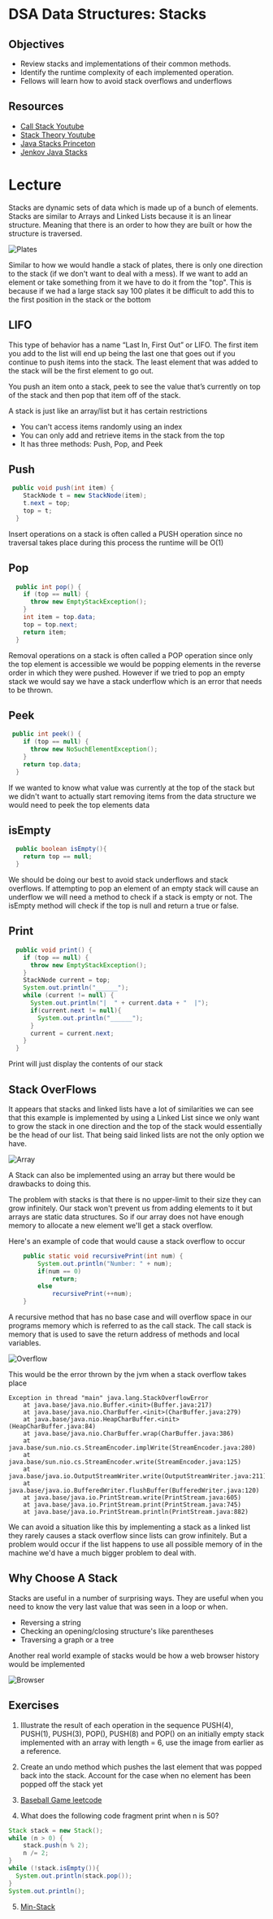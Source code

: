 # DSA Data Structures: Stacks

## Objectives

* Review stacks and implementations of their common methods.
* Identify the runtime complexity of each implemented operation.
* Fellows will learn how to avoid stack overflows and underflows

## Resources

* [Call Stack Youtube](https://www.youtube.com/watch?v=UcPuWY0wn3w)
* [Stack Theory Youtube](https://www.youtube.com/watch?v=anp7ovRVhTY)
* [Java Stacks Princeton](https://introcs.cs.princeton.edu/java/43stack/)
* [Jenkov Java Stacks](http://tutorials.jenkov.com/java-collections/stack.html)

# Lecture

Stacks are dynamic sets of data which is made up of a bunch of elements. Stacks are similar to Arrays and Linked Lists because it is an linear structure. Meaning that there is an order to how they are built or how the structure is traversed.

![Plates](https://imgur.com/DC6k7b5)

Similar to how we would handle a stack of plates, there is only one direction to the stack (if we don't want to deal with a mess). If we want to add an element or take something from it we have to do it from the "top". This is because if we had a large stack say 100 plates it be difficult to add this to the first position in the stack or the bottom

## LIFO

This type of behavior has a name “Last In, First Out” or LIFO. The first item you add to the list will end up being the last one that goes out if you continue to push items into the stack. The least element that was added to the stack will be the first element to go out.

You push an item onto a stack, peek to see the value that’s currently on top of the stack and then pop that item off of the stack.

A stack is just like an array/list but it has certain restrictions

* You can't access items randomly using an index
* You can only add and retrieve items in the stack from the top
* It has three methods: Push, Pop, and Peek


## Push

```java
 public void push(int item) {
    StackNode t = new StackNode(item);
    t.next = top;
    top = t;
  }
```

Insert operations on a stack is often called a PUSH operation since no traversal takes place during this process the runtime will be O(1)

## Pop

```java
  public int pop() {
    if (top == null) {
      throw new EmptyStackException();
    }
    int item = top.data;
    top = top.next;
    return item;
  }
```

Removal operations on a stack is often called a POP operation since only the top element is accessible we would be popping elements in the reverse order in which they were pushed. However if we tried to pop an empty stack we would say we have a stack underflow which is an error that needs to be thrown.

## Peek

```java
 public int peek() {
    if (top == null) {
      throw new NoSuchElementException();
    }
    return top.data;
  }
```

If we wanted to know what value was currently at the top of the stack but we didn't want to actually start removing items from the data structure we would need to peek the top elements data

## isEmpty

```java
  public boolean isEmpty(){
    return top == null;
  }
```

We should be doing our best to avoid stack underflows and stack overflows. If attempting to pop an element of an empty stack will cause an underflow we will need a method to check if a stack is empty or not. The isEmpty method will check if the top is null and return a true or false.

## Print

```java
  public void print() {
    if (top == null) {
      throw new EmptyStackException();
    }
    StackNode current = top;
    System.out.println("______");
    while (current != null) {
      System.out.println("|  " + current.data + "  |");
      if(current.next != null){
        System.out.println("______");
      }
      current = current.next;
    }
  }
```

Print will just display the contents of our stack

## Stack OverFlows

It appears that stacks and linked lists have a lot of similarities we can see that this example is implemented by using a Linked List since we only want to grow the stack in one direction and the top of the stack would essentially be the head of our list. That being said linked lists are not the only option we have. 

![Array](https://imgur.com/iGSidci)

A Stack can also be implemented using an array but there would be drawbacks to doing this.



The problem with stacks is that there is no upper-limit to their size they can grow infinitely. Our stack won't prevent us from adding elements to it but arrays are static data structures. So if our array does not have enough memory to allocate a new element we'll get a stack overflow.

Here's an example of code that would cause a stack overflow to occur

```java
    public static void recursivePrint(int num) {
        System.out.println("Number: " + num);
        if(num == 0)
            return;
        else
            recursivePrint(++num);
    }
```

A recursive method that has no base case and will overflow space in our programs memory which is referred to as the call stack. The call stack is memory that is used to save the return address of methods and local variables.

![Overflow](https://www.itcsolutions.eu/wp-content/uploads/2011/02/CallStack.gif)

This would be the error thrown by the jvm when a stack overflow takes place

```
Exception in thread "main" java.lang.StackOverflowError
	at java.base/java.nio.Buffer.<init>(Buffer.java:217)
	at java.base/java.nio.CharBuffer.<init>(CharBuffer.java:279)
	at java.base/java.nio.HeapCharBuffer.<init>(HeapCharBuffer.java:84)
	at java.base/java.nio.CharBuffer.wrap(CharBuffer.java:386)
	at java.base/sun.nio.cs.StreamEncoder.implWrite(StreamEncoder.java:280)
	at java.base/sun.nio.cs.StreamEncoder.write(StreamEncoder.java:125)
	at java.base/java.io.OutputStreamWriter.write(OutputStreamWriter.java:211)
	at java.base/java.io.BufferedWriter.flushBuffer(BufferedWriter.java:120)
	at java.base/java.io.PrintStream.write(PrintStream.java:605)
	at java.base/java.io.PrintStream.print(PrintStream.java:745)
	at java.base/java.io.PrintStream.println(PrintStream.java:882)
```

We can avoid a situation like this by implementing a stack as a linked list they rarely causes a stack overflow since lists can grow infinitely. But a problem would occur if the list happens to use all possible memory of in the machine we'd have a much bigger problem to deal with.

## Why Choose A Stack

Stacks are useful in a number of surprising ways. They are
useful when you need to know the very last value that was seen in
a loop or when.

* Reversing a string
* Checking an opening/closing structure's like parentheses
* Traversing a graph or a tree

Another real world example of stacks would be how a web browser history would be implemented

![Browser](https://i.stack.imgur.com/bOga5.png)

## Exercises

1) Illustrate the result of each operation in the sequence PUSH(4), PUSH(1), PUSH(3), POP(), PUSH(8) and POP() on an initially empty stack implemented with an array with length = 6, use the image from earlier as a reference.

2) Create an undo method which pushes the last element that was popped back into the stack. Account for the case when no element has been popped off the stack yet

3) [Baseball Game leetcode](https://leetcode.com/problems/baseball-game/)

4) What does the following code fragment print when n is 50?

```java
Stack stack = new Stack();
while (n > 0) {
    stack.push(n % 2);
    n /= 2;
}
while (!stack.isEmpty()){
  System.out.println(stack.pop());
}
System.out.println();
```

5) [Min-Stack](https://leetcode.com/problems/min-stack/)
